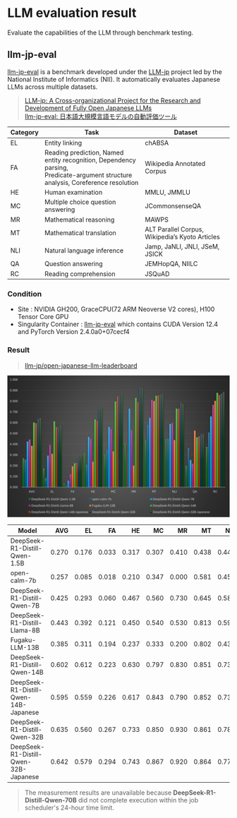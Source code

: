 # **LLM evaluation result**

Evaluate the capabilities of the LLM through benchmark testing.

## **llm-jp-eval**

[llm-jp-eval](https://github.com/llm-jp/llm-jp-eval) is a benchmark developed under the [LLM-jp](https://llm-jp.nii.ac.jp) project led by the National Institute of Informatics (NII). 
It automatically evaluates Japanese LLMs across multiple datasets.

> [LLM-jp: A Cross-organizational Project for the Research and Development of Fully Open Japanese LLMs](https://arxiv.org/html/2407.03963v1)  
> [llm-jp-eval: 日本語大規模言語モデルの自動評価ツール](https://www.anlp.jp/proceedings/annual_meeting/2024/pdf_dir/A8-2.pdf)

| Category | Task | Dataset |
| ---- | ---- | ---- |
| EL | Entity linking | chABSA |
| FA | Reading prediction, Named entity recognition, Dependency parsing, <br> Predicate-argument structure analysis, Coreference resolution | Wikipedia Annotated Corpus |
| HE | Human examination | MMLU, JMMLU |
| MC | Multiple choice question answering | JCommonsenseQA |
| MR | Mathematical reasoning | MAWPS |
| MT | Mathematical translation | ALT Parallel Corpus, Wikipedia’s Kyoto Articles |
| NLI | Natural language inference | Jamp, JaNLI, JNLI, JSeM, JSICK |
| QA | Question answering | JEMHopQA, NIILC |
| RC | Reading comprehension | JSQuAD |


### Condition
  - Site : NVIDIA GH200, GraceCPU(72 ARM Neoverse V2 cores), H100 Tensor Core GPU
  - Singularity Container : [llm-jp-eval](https://github.com/RIKEN-RCCS/singularity_defpack/tree/main/gpu_nvidia/llm-jp-eval) which contains CUDA Version 12.4 and PyTorch Version 2.4.0a0+07cecf4

### Result

> [llm-jp/open-japanese-llm-leaderboard](https://huggingface.co/spaces/llm-jp/open-japanese-llm-leaderboard)

<img src="./images/llm-jp-eval.png">

| Model                         | AVG   | EL    | FA    | HE    | MC    | MR    | MT    | NLI   | QA    | RC    |
| ----                          | ----: | ----: | ----: | ----: | ----: | ----: | ----: | ----: | ----: | ----: |
| DeepSeek-R1-Distill-Qwen-1.5B | 0.270 | 0.176 | 0.033 | 0.317 | 0.307 | 0.410 | 0.438 | 0.448 | 0.197 | 0.376 |
| open-calm-7b                  | 0.257 | 0.085 | 0.018 | 0.210 | 0.347 | 0.000 | 0.581 | 0.452 | 0.364 | 0.509 |
| DeepSeek-R1-Distill-Qwen-7B   | 0.425 | 0.293 | 0.060 | 0.467 | 0.560 | 0.730 | 0.645 | 0.588 | 0.252 | 0.658 |
| DeepSeek-R1-Distill-Llama-8B  | 0.443 | 0.392 | 0.121 | 0.450 | 0.540 | 0.530 | 0.813 | 0.596 | 0.220 | 0.767 |
| Fugaku-LLM-13B                | 0.385 | 0.311 | 0.194 | 0.237 | 0.333 | 0.200 | 0.802 | 0.438 | 0.526 | 0.804 |
| DeepSeek-R1-Distill-Qwen-14B  | 0.602 | 0.612 | 0.223 | 0.630 | 0.797 | 0.830 | 0.851 | 0.730 | 0.464 | 0.878 |
| DeepSeek-R1-Distill-Qwen-14B-Japanese | 0.595 | 0.559 | 0.226 | 0.617 | 0.843 | 0.790 | 0.852 | 0.730 | 0.473 | 0.857 |
| DeepSeek-R1-Distill-Qwen-32B  | 0.635 | 0.560 | 0.267 | 0.733 | 0.850 | 0.930 | 0.861 | 0.786 | 0.493 | 0.872 |
| DeepSeek-R1-Distill-Qwen-32B-Japanese | 0.642 | 0.579 | 0.294 | 0.743 | 0.867 | 0.920 | 0.864 | 0.774 | 0.495 | 0.887 |

> The measurement results are unavailable because **DeepSeek-R1-Distill-Qwen-70B** did not complete execution within the job scheduler's 24-hour time limit.
